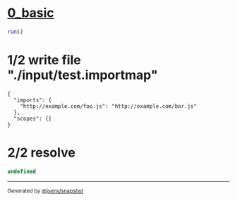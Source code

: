 # [0_basic](../../js_import_http.test.mjs#L24)

```js
run()
```

# 1/2 write file "./input/test.importmap"

```importmap
{
  "imports": {
    "http://example.com/foo.js": "http://example.com/bar.js"
  },
  "scopes": {}
}
```

# 2/2 resolve

```js
undefined
```

---

<sub>
  Generated by <a href="https://github.com/jsenv/core/tree/main/packages/independent/snapshot">@jsenv/snapshot</a>
</sub>
